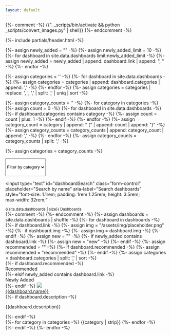```yaml
---
layout: default
---
```



{%- comment -%}
  {{". \_scripts/bin/activate && python \_scripts/convert_images.py" | shell}}
{%- endcomment -%}

{%- include partials/header.html -%}


{%- assign newly_added = "" -%}
{%- assign newly_added_limit = 10 -%}
{%- for dashboard in site.data.dashboards limit:newly_added_limit -%}
  {%- assign newly_added = newly_added | append: dashboard.link | append: ", " -%}
{%- endfor -%}



{%- assign categories = '' -%}
{%- for dashboard in site.data.dashboards -%}
  {%- assign categories = categories | append: dashboard.categories | append: ',' -%}
{%- endfor -%}
{%- assign categories = categories | replace: ', ', ',' | split: ',' | uniq | sort -%}


{%- assign category_counts = '' -%}
{%- for category in categories -%}
  {%- assign count = 0 -%}
  {%- for dashboard in site.data.dashboards -%}
    {%- if dashboard.categories contains category -%}
      {%- assign count = count | plus: 1 -%}
    {%- endif -%}
  {%- endfor -%}
  {%- assign category_count = category | append: " ("  | append: count  | append: ")" -%}
  {%- assign category_counts = category_counts | append: category_count | append: ',' -%}
{%- endfor -%}
{%- assign category_counts = category_counts | split: ',' -%}


{%- assign categories = category_counts -%}

<!-- Filter Section -->
<div class="mb-4 mx-auto d-flex flex-column flex-md-row align-items-center gap-3" style="max-width: 90%;">
  <select id="categorySelect" class="form-select mx-auto bg-blue" aria-label="select category" style="max-width: 18rem; height: 3.5rem;">
    <option selected disabled value="all">Filter by category</option>
    <option value="all">All</option>
    <option value="recommended">Recommended</option>
    <option value="new">Newly Added</option>
    {%- for category in categories -%}
      {%- assign category_id = category | split: " (" | first | downcase | trim -%}
      <option id="{{category_id}}" value="{{category_id}}">{{category}}</option>
    {%- endfor -%}
  </select>
  
  <input
    type="text"
    id="dashboardSearch"
    class="form-control"
    placeholder="Search by name"
    aria-label="Search dashboards"
    style="font-size: 1.1rem; padding: 1rem 1.25rem; height: 3.5rem; max-width: 32rem;"
  >
</div>

<div class="mx-auto mb-3 opacity-50">
  <small class="text-gray" id="dashboardCount">{{site.data.dashboards | size}} Dashboards</small>
</div>


<!-- Content -->
<section class="pb-5">
  <div class="container">
    <div class="row row-cols-1 row-cols-sm-2 row-cols-lg-3 row-cols-xl-4 g-3 justify-content-center">
      {%- comment -%}
        <!-- 
        - name: L2 Beat
          link: https://l2beat.com/
          description: Analytics and research website about Ethereum layer 2 scaling, comparing major protocols live on Ethereum today.
          img: /assets/img/dashboards/l2beat.webp
          categories: Layer 2s
           -->
      {%- endcomment -%}
      {%- assign dashboards = site.data.dashboards | shuffle -%}
      {%- for dashboard in dashboards -%}
        {%- if dashboard.link -%}
          {%- assign img = "/assets/img/placeholder.png" -%}
          {%- if dashboard.img -%}
            {%- assign img = dashboard.img -%}
          {%- endif -%}
          {%- assign new = "" -%}
          {%- if newly_added contains dashboard.link -%}
            {%- assign new = "new" -%}
          {%- endif -%}
          {%- assign recommended = "" -%}
          {%- if dashboard.recommended -%}
            {%- assign recommended = "recommended" -%}
          {%- endif -%}
          {%- assign categories = dashboard.categories | split: ',' | sort -%}
          <div class="col d-flex align-items-stretch all {{new}} {{recommended}}
            {{categories | join: '&&' | downcase | remove: ' ' | replace: '&&', ' '}}">
            <div class="card rounded-3 mx-auto bg-blue text-gray h-100 p-3">
              {%- if dashboard.recommended -%}
                <div class="badge badge-recommended rounded-pill mx-auto">Recommended</div>
              {%- elsif newly_added contains dashboard.link -%}
                <div class="badge badge-new rounded-pill mx-auto">Newly Added</div>
              {%- endif -%}
              <a href="{{dashboard.link}}" target="_blank">
                <img src="{{img}}" loading="lazy" class="w-100 object-fit-cover rounded-2" 
                  style="aspect-ratio: 16 / 9; object-position: 0% 0%;">
              </a>
              <div class="card-body d-flex align-items-start flex-column p-0 pt-3">
                <!-- <div class="text-light fw-bold" style="opacity: 95%;"> -->
                  <a href="{{dashboard.link}}" target="_blank" class="text-light fw-bold" style="opacity: 95%;">
                    {{dashboard.name}}
                  </a>
                <!-- </div> -->
                <div class="card-text mb-auto">
                  {%- if dashboard.description -%}
                    <p>
                      {{dashboard.description}}
                    </p>
                  {%- endif -%}
                </div>
                <div>
                  {%- for category in categories -%}
                    <span class="badge rounded-pill me-1">{{category | strip}}</span>
                  {%- endfor -%}
                </div>
              </div>
            </div>
          </div>
        {%- endif -%}
      {%- endfor -%}
    </div>
  </div>
</section>

